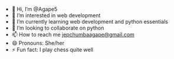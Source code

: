 - 👋 Hi, I’m @Agape5
- 👀 I’m interested in web development
- 🌱 I’m currently learning web development and python essentials 
- 💞️ I’m looking to collaborate on python
- 📫 How to reach me jepchumbaagape@gmail.com
- 😄 Pronouns: She/her
- ⚡ Fun fact: I play chess quite well
<!---
Agape5/Agape5 is a ✨ special ✨ repository because its `README.md` (this file) appears on your GitHub profile.
You can click the Preview link to take a look at your changes.
--->
